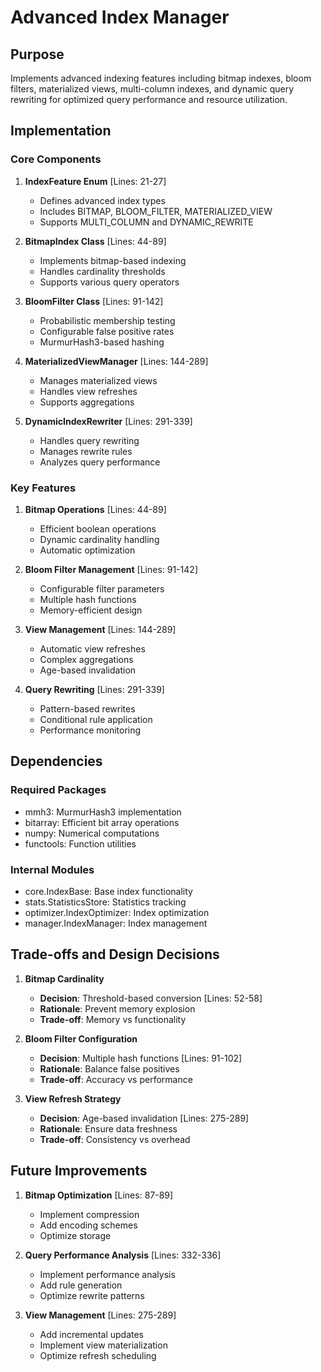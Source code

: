 # Advanced Index Manager

## Purpose

Implements advanced indexing features including bitmap indexes, bloom filters, materialized views, multi-column indexes, and dynamic query rewriting for optimized query performance and resource utilization.

## Implementation

### Core Components

1. **IndexFeature Enum** [Lines: 21-27]

   - Defines advanced index types
   - Includes BITMAP, BLOOM_FILTER, MATERIALIZED_VIEW
   - Supports MULTI_COLUMN and DYNAMIC_REWRITE

2. **BitmapIndex Class** [Lines: 44-89]

   - Implements bitmap-based indexing
   - Handles cardinality thresholds
   - Supports various query operators

3. **BloomFilter Class** [Lines: 91-142]

   - Probabilistic membership testing
   - Configurable false positive rates
   - MurmurHash3-based hashing

4. **MaterializedViewManager** [Lines: 144-289]

   - Manages materialized views
   - Handles view refreshes
   - Supports aggregations

5. **DynamicIndexRewriter** [Lines: 291-339]
   - Handles query rewriting
   - Manages rewrite rules
   - Analyzes query performance

### Key Features

1. **Bitmap Operations** [Lines: 44-89]

   - Efficient boolean operations
   - Dynamic cardinality handling
   - Automatic optimization

2. **Bloom Filter Management** [Lines: 91-142]

   - Configurable filter parameters
   - Multiple hash functions
   - Memory-efficient design

3. **View Management** [Lines: 144-289]

   - Automatic view refreshes
   - Complex aggregations
   - Age-based invalidation

4. **Query Rewriting** [Lines: 291-339]
   - Pattern-based rewrites
   - Conditional rule application
   - Performance monitoring

## Dependencies

### Required Packages

- mmh3: MurmurHash3 implementation
- bitarray: Efficient bit array operations
- numpy: Numerical computations
- functools: Function utilities

### Internal Modules

- core.IndexBase: Base index functionality
- stats.StatisticsStore: Statistics tracking
- optimizer.IndexOptimizer: Index optimization
- manager.IndexManager: Index management

## Trade-offs and Design Decisions

1. **Bitmap Cardinality**

   - **Decision**: Threshold-based conversion [Lines: 52-58]
   - **Rationale**: Prevent memory explosion
   - **Trade-off**: Memory vs functionality

2. **Bloom Filter Configuration**

   - **Decision**: Multiple hash functions [Lines: 91-102]
   - **Rationale**: Balance false positives
   - **Trade-off**: Accuracy vs performance

3. **View Refresh Strategy**
   - **Decision**: Age-based invalidation [Lines: 275-289]
   - **Rationale**: Ensure data freshness
   - **Trade-off**: Consistency vs overhead

## Future Improvements

1. **Bitmap Optimization** [Lines: 87-89]

   - Implement compression
   - Add encoding schemes
   - Optimize storage

2. **Query Performance Analysis** [Lines: 332-336]

   - Implement performance analysis
   - Add rule generation
   - Optimize rewrite patterns

3. **View Management** [Lines: 275-289]
   - Add incremental updates
   - Implement view materialization
   - Optimize refresh scheduling
